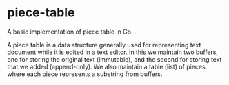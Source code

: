 # piece-table
A basic implementation of piece table in Go.

A piece table is a data structure generally used for representing text document while it is edited in a text editor. 
In this we maintain two buffers, one for storing the original text (immutable), and the second for storing text that we added (append-only).
We also maintain a table (list) of pieces where each piece represents a substring from buffers.
